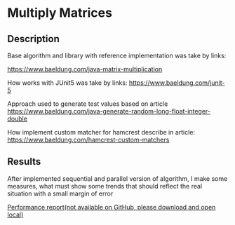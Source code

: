 # Multiply Matrices

## Description

Base algorithm and library with reference implementation was take by links:

https://www.baeldung.com/java-matrix-multiplication


How works with JUnit5 was take by links:
https://www.baeldung.com/junit-5

Approach used to generate test values based on article
https://www.baeldung.com/java-generate-random-long-float-integer-double

How implement custom matcher for hamcrest describe in article:
https://www.baeldung.com/hamcrest-custom-matchers

## Results

After implemented sequential and parallel version of algorithm, I make some measures, what must show some trends that should reflect the real situation with a small margin of error 

[Performance report(not available on GitHub, please download and open local)](reports/performancereport.html)
